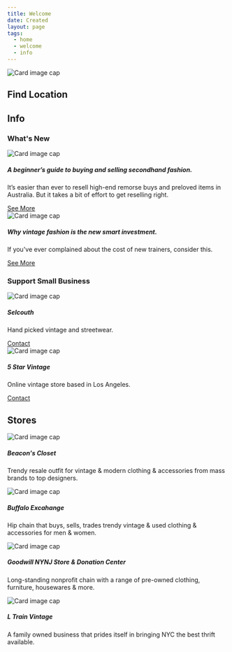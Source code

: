 ```yaml
---
title: Welcome
date: Created
layout: page
tags:
  - home
  - welcome
  - info
---
```


<link rel="stylesheet" href="https://unpkg.com/leaflet@1.7.1/dist/leaflet.css"
   integrity="sha512-xodZBNTC5n17Xt2atTPuE1HxjVMSvLVW9ocqUKLsCC5CXdbqCmblAshOMAS6/keqq/sMZMZ19scR4PsZChSR7A=="
   crossorigin=""/>
<div class="container home">


 <img class="card-img-top" src="images/vintagefindslogo.png" alt="Card image cap"> 
  
  <h2>Find Location</h2>
 <div class="jumbotron p-3 p-md-5 text-white rounded bg-dark mb-5">
        <div class="col-12 px-0">
          
  <div id="mapid"></div> 
    
  </div>
</div> 
  
 <h2>Info</h2> 
  <h3>What's New</h3>
  <div class="row mb-5">    
    <div class="col"> 
      <div class="card">
  <img class="card-img-top" src="images/vintagestore.jpg" alt="Card image cap">
  <div class="card-body">
    <h5 class="card-title">A beginner’s guide to buying and selling secondhand fashion.</h5>
    <p class="card-text">It’s easier than ever to resell high-end remorse buys and preloved items in Australia. But it takes a bit of effort to get reselling right.</p>
    <a href="/info" class="btn btn-primary">See More</a>
  </div>
</div>
</div>
  
</div>
    
<div class="row mb-5">    
    <div class="col">
      <div class="card">
  <img class="card-img-top" src="images/whatsnew.jpeg" alt="Card image cap">
  <div class="card-body">
    <h5 class="card-title">Why vintage fashion is the new smart investment.</h5>
    <p class="card-text">If you've ever complained about the cost of new trainers, consider this. </p>
    <a href="/info" class="btn btn-primary">See More</a>
  </div>
</div>
</div>
  
</div>      
   
  
  <h3>Support Small Business</h3>
  <div class="row sm-5">    
    <div class="col">
      <div class="card">
  <img class="card-img-top" src="images/pricetag-selcouth.jpg" alt="Card image cap">
  <div class="card-body">
    <h5 class="card-title">Selcouth</h5>
    <p class="card-text">Hand picked vintage and streetwear.</p>
    <a href="https://www.instagram.com/5starvintage/" class="btn btn-primary">Contact</a>
  </div>
</div>
</div>
</div>   

  <div class="row sm-5">    
    <div class="col">
      <div class="card">
  <img class="card-img-top" src="images/5starvintage.jpeg" alt="Card image cap">
  <div class="card-body">
    <h5 class="card-title">5 Star Vintage</h5>
    <p class="card-text">Online vintage store based in Los Angeles.</p>
    <a href="https://www.instagram.com/selcouth.la/" class="btn btn-primary">Contact</a>
  </div>
</div>
</div> 
  </div>
<!--   end info row -->
  
<h2>Stores</h2>  
  <div class="row mb-5">
    <div class="col-md-4 col-sm-6">
      <div class="card">
  <img class="card-img-top" src="images/beaconscloset.jpeg" alt="Card image cap">
  <div class="card-body">
    <h5 class="card-title">Beacon's Closet</h5>
    <p class="card-text">Trendy resale outfit for vintage & modern clothing & accessories from mass brands to top designers.</p>
  </div>
</div>
    </div>
   
  <div class="col-md-4 col-sm-6">
   <div class="card">
  <img class="card-img-top" src="images/buffaloexchange.jpeg" alt="Card image cap">
  <div class="card-body">
    <h5 class="card-title">Buffalo Excahange</h5>
    <p class="card-text">Hip chain that buys, sells, trades trendy vintage & used clothing & accessories for men & women.
</p>
  </div>
</div>
    </div>
   
<div class="col-md-4 col-sm-6">
  <div class="card">
  <img class="card-img-top" src="images/goodwill.jpeg" alt="Card image cap">
  <div class="card-body">
    <h5 class="card-title">Goodwill NYNJ Store & Donation Center</h5>
    <p class="card-text">Long-standing nonprofit chain with a range of pre-owned clothing, furniture, housewares & more.</p>
  </div>
</div>
</div>
    
    
<div class="col-md-4 col-sm-6">
  <div class="card">
  <img class="card-img-top" src="images/ltrainvintage.jpeg" alt="Card image cap">
  <div class="card-body">
    <h5 class="card-title">L Train Vintage</h5>
    <p class="card-text">A family owned business that prides itself in bringing NYC the best thrift available. </p>
  </div>
</div>
    </div>
  </div>
  
  
</div>
<!-- end container -->

  <script src="https://unpkg.com/leaflet@1.7.1/dist/leaflet.js"
integrity="sha512-XQoYMqMTK8LvdxXYG3nZ448hOEQiglfqkJs1NOQV44cWnUrBc8PkAOcXy20w0vlaXaVUearIOBhiXZ5V3ynxwA=="
crossorigin=""></script>
